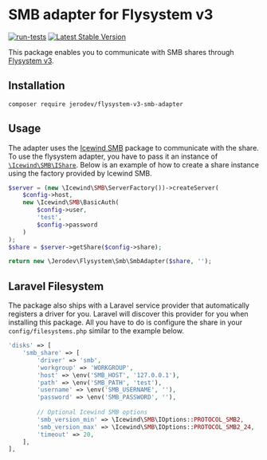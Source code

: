 # SMB adapter for Flysystem v3
[![run-tests](https://github.com/jerodev/flysystem-v3-smb-adapter/actions/workflows/run-tests.yml/badge.svg)](https://github.com/jerodev/flysystem-v3-smb-adapter/actions/workflows/run-tests.yml) [![Latest Stable Version](http://poser.pugx.org/jerodev/flysystem-v3-smb-adapter/v)](https://packagist.org/packages/jerodev/flysystem-v3-smb-adapter)

This package enables you to communicate with SMB shares through [Flysystem v3](https://github.com/thephpleague/flysystem).

## Installation
    
    composer require jerodev/flysystem-v3-smb-adapter

## Usage

The adapter uses the [Icewind SMB](https://github.com/icewind1991/SMB) package to communicate with the share.  
To use the flysystem adapter, you have to pass it an instance of [`\Icewind\SMB\IShare`](https://github.com/icewind1991/SMB/blob/master/src/IShare.php). Below is an example of how to create a share instance using the factory provided by Icewind SMB. 

```php
$server = (new \Icewind\SMB\ServerFactory())->createServer(
    $config->host,
    new \Icewind\SMB\BasicAuth(
        $config->user,
        'test',
        $config->password
    )
);
$share = $server->getShare($config->share);

return new \Jerodev\Flysystem\Smb\SmbAdapter($share, '');
```

## Laravel Filesystem
The package also ships with a Laravel service provider that automatically registers a driver for you. Laravel will discover this provider for you when installing this package.
All you have to do is configure the share in your `config/filesystems.php` similar to the example below.

```php
'disks' => [
    'smb_share' => [
        'driver' => 'smb',
        'workgroup' => 'WORKGROUP',
        'host' => \env('SMB_HOST', '127.0.0.1'),
        'path' => \env('SMB_PATH', 'test'),
        'username' => \env('SMB_USERNAME', ''),
        'password' => \env('SMB_PASSWORD', ''),
        
        // Optional Icewind SMB options
        'smb_version_min' => \Icewind\SMB\IOptions::PROTOCOL_SMB2,
        'smb_version_max' => \Icewind\SMB\IOptions::PROTOCOL_SMB2_24,
        'timeout' => 20,
    ],
],
```
